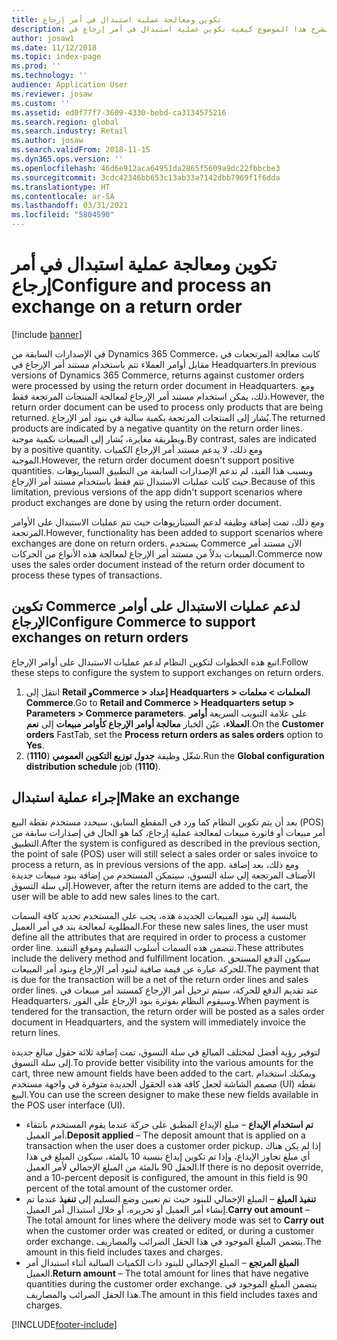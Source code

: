 ```yaml
---
title: تكوين ومعالجة عملية استبدال في أمر إرجاع
description: يشرح هذا الموضوع كيفية تكوين عملية استبدال في أمر إرجاع في Dynamics 365 Commerce.
author: josaw1
ms.date: 11/12/2018
ms.topic: index-page
ms.prod: ''
ms.technology: ''
audience: Application User
ms.reviewer: josaw
ms.custom: ''
ms.assetid: ed0f77f7-3609-4330-bebd-ca3134575216
ms.search.region: global
ms.search.industry: Retail
ms.author: josaw
ms.search.validFrom: 2018-11-15
ms.dyn365.ops.version: ''
ms.openlocfilehash: 46d6e912aca64951da2865f5609a9dc22fbbcbe3
ms.sourcegitcommit: 3cdc42346bb653c13ab33a7142dbb7969f1f6dda
ms.translationtype: HT
ms.contentlocale: ar-SA
ms.lasthandoff: 03/31/2021
ms.locfileid: "5804590"
---
```

# <a name="configure-and-process-an-exchange-on-a-return-order"></a><span data-ttu-id="60641-103">تكوين ومعالجة عملية استبدال في أمر إرجاع</span><span class="sxs-lookup"><span data-stu-id="60641-103">Configure and process an exchange on a return order</span></span>

[!include [banner](includes/banner.md)]

<span data-ttu-id="60641-104">في الإصدارات السابقة من Dynamics 365 Commerce، كانت معالجة المرتجعات في مقابل أوامر العملاء تتم باستخدام مستند أمر الإرجاع في Headquarters.</span><span class="sxs-lookup"><span data-stu-id="60641-104">In previous versions of Dynamics 365 Commerce, returns against customer orders were processed by using the return order document in Headquarters.</span></span> <span data-ttu-id="60641-105">ومع ذلك، يمكن استخدام مستند أمر الإرجاع لمعالجة المنتجات المرتجعة فقط.</span><span class="sxs-lookup"><span data-stu-id="60641-105">However, the return order document can be used to process only products that are being returned.</span></span> <span data-ttu-id="60641-106">يُشار إلى المنتجات المرتجعة بكمية سالبة في بنود أمر الإرجاع.</span><span class="sxs-lookup"><span data-stu-id="60641-106">The returned products are indicated by a negative quantity on the return order lines.</span></span> <span data-ttu-id="60641-107">وبطريقة مغايرة، يُشار إلى المبيعات بكمية موجبة.</span><span class="sxs-lookup"><span data-stu-id="60641-107">By contrast, sales are indicated by a positive quantity.</span></span> <span data-ttu-id="60641-108">ومع ذلك، لا يدعم مستند أمر الإرجاع الكميات الموجبة.</span><span class="sxs-lookup"><span data-stu-id="60641-108">However, the return order document doesn't support positive quantities.</span></span> <span data-ttu-id="60641-109">وبسبب هذا القيد، لم تدعم الإصدارات السابقة من التطبيق السيناريوهات حيث كانت عمليات الاستبدال تتم فقط باستخدام مستند أمر الإرجاع.</span><span class="sxs-lookup"><span data-stu-id="60641-109">Because of this limitation, previous versions of the app didn't support scenarios where product exchanges are done by using the return order document.</span></span>

<span data-ttu-id="60641-110">ومع ذلك، تمت إضافة وظيفة لدعم السيناريوهات حيث تتم عمليات الاستبدال على الأوامر المرتجعة.</span><span class="sxs-lookup"><span data-stu-id="60641-110">However, functionality has been added to support scenarios where exchanges are done on return orders.</span></span> <span data-ttu-id="60641-111">يستخدم Commerce الآن مستند أمر المبيعات بدلاً من مستند أمر الإرجاع لمعالجة هذه الأنواع من الحركات.</span><span class="sxs-lookup"><span data-stu-id="60641-111">Commerce now uses the sales order document instead of the return order document to process these types of transactions.</span></span>

## <a name="configure-commerce-to-support-exchanges-on-return-orders"></a><span data-ttu-id="60641-112">تكوين Commerce لدعم عمليات الاستبدال على أوامر الإرجاع</span><span class="sxs-lookup"><span data-stu-id="60641-112">Configure Commerce to support exchanges on return orders</span></span>

<span data-ttu-id="60641-113">اتبع هذه الخطوات لتكوين النظام لدعم عمليات الاستبدال على أوامر الإرجاع.</span><span class="sxs-lookup"><span data-stu-id="60641-113">Follow these steps to configure the system to support exchanges on return orders.</span></span>

1. <span data-ttu-id="60641-114">انتقل إلى **Retail وCommerce \> إعداد Headquarters \> المعلمات \> معلمات Commerce**.</span><span class="sxs-lookup"><span data-stu-id="60641-114">Go to **Retail and Commerce \> Headquarters setup \> Parameters \> Commerce parameters**.</span></span> <span data-ttu-id="60641-115">على علامة التبويب السريعة **أوامر العملاء‬**، عيّن الخيار **معالجة أوامر الإرجاع كأوامر مبيعات** إلى **نعم**.</span><span class="sxs-lookup"><span data-stu-id="60641-115">On the **Customer orders** FastTab, set the **Process return orders as sales orders** option to **Yes**.</span></span>
2. <span data-ttu-id="60641-116">شغّل وظيفة **جدول توزيع التكوين العمومي** (**1110**).</span><span class="sxs-lookup"><span data-stu-id="60641-116">Run the **Global configuration distribution schedule** job (**1110**).</span></span>

## <a name="make-an-exchange"></a><span data-ttu-id="60641-117">إجراء عملية استبدال</span><span class="sxs-lookup"><span data-stu-id="60641-117">Make an exchange</span></span>

<span data-ttu-id="60641-118">بعد أن يتم تكوين النظام كما ورد في المقطع السابق، سيحدد مستخدم نقطة البيع (POS) أمر مبيعات أو فاتورة مبيعات لمعالجة عملية إرجاع، كما هو الحال في إصدارات سابقة من التطبيق.</span><span class="sxs-lookup"><span data-stu-id="60641-118">After the system is configured as described in the previous section, the point of sale (POS) user will still select a sales order or sales invoice to process a return, as in previous versions of the app.</span></span> <span data-ttu-id="60641-119">ومع ذلك، بعد إضافة الأصناف المرتجعة إلى سلة التسوق، سيتمكن المستخدم من إضافة بنود مبيعات جديدة إلى سلة التسوق.</span><span class="sxs-lookup"><span data-stu-id="60641-119">However, after the return items are added to the cart, the user will be able to add new sales lines to the cart.</span></span>

<span data-ttu-id="60641-120">بالنسبة إلى بنود المبيعات الجديدة هذه، يجب على المستخدم تحديد كافة السمات المطلوبة لمعالجة بند في أمر العميل.</span><span class="sxs-lookup"><span data-stu-id="60641-120">For these new sales lines, the user must define all the attributes that are required in order to process a customer order line.</span></span> <span data-ttu-id="60641-121">تتضمن هذه السمات أسلوب التسليم وموقع التنفيذ.</span><span class="sxs-lookup"><span data-stu-id="60641-121">These attributes include the delivery method and fulfillment location.</span></span> <span data-ttu-id="60641-122">سيكون الدفع المستحق للحركة عبارة عن قيمة صافية لبنود أمر الإرجاع وبنود أمر المبيعات.</span><span class="sxs-lookup"><span data-stu-id="60641-122">The payment that is due for the transaction will be a net of the return order lines and sales order lines.</span></span> <span data-ttu-id="60641-123">عند تقديم الدفع للحركة، سيتم ترحيل أمر الإرجاع كمستند أمر مبيعات في Headquarters، وسيقوم النظام بفوترة بنود الإرجاع على الفور.</span><span class="sxs-lookup"><span data-stu-id="60641-123">When payment is tendered for the transaction, the return order will be posted as a sales order document in Headquarters, and the system will immediately invoice the return lines.</span></span>

<span data-ttu-id="60641-124">لتوفير رؤية أفضل لمختلف المبالغ في سلة التسوق، تمت إضافة ثلاثة حقول مبالغ جديدة إلى سلة التسوق.</span><span class="sxs-lookup"><span data-stu-id="60641-124">To provide better visibility into the various amounts for the cart, three new amount fields have been added to the cart.</span></span> <span data-ttu-id="60641-125">ويمكنك استخدام مصمم الشاشة لجعل كافة هذه الحقول الجديدة متوفرة في واجهة مستخدم (UI) نقطة البيع.</span><span class="sxs-lookup"><span data-stu-id="60641-125">You can use the screen designer to make these new fields available in the POS user interface (UI).</span></span>

- <span data-ttu-id="60641-126">**‏‫تم استخدام الإيداع‬** – مبلغ الإيداع المطبق على حركة عندما يقوم المستخدم بانتقاء أمر العميل‬.</span><span class="sxs-lookup"><span data-stu-id="60641-126">**Deposit applied** – The deposit amount that is applied on a transaction when the user does a customer order pickup.</span></span> <span data-ttu-id="60641-127">إذا لم يكن هناك أي مبلغ تجاوز الإيداع، وإذا تم تكوين إيداع بنسبة 10 بالمئة، سيكون المبلغ في هذا الحقل 90 بالمئة من المبلغ الإجمالي لأمر العميل.</span><span class="sxs-lookup"><span data-stu-id="60641-127">If there is no deposit override, and a 10-percent deposit is configured, the amount in this field is 90 percent of the total amount of the customer order.</span></span>
- <span data-ttu-id="60641-128">**تنفيذ المبلغ** – المبلغ الإجمالي للبنود حيث تم تعيين وضع التسليم إلى **تنفيذ** عندما تم إنشاء أمر العميل أو تحريره، أو خلال استبدال أمر العميل.</span><span class="sxs-lookup"><span data-stu-id="60641-128">**Carry out amount** – The total amount for lines where the delivery mode was set to **Carry out** when the customer order was created or edited, or during a customer order exchange.</span></span> <span data-ttu-id="60641-129">يتضمن المبلغ الموجود في هذا الحقل الضرائب والمصاريف.</span><span class="sxs-lookup"><span data-stu-id="60641-129">The amount in this field includes taxes and charges.</span></span>
- <span data-ttu-id="60641-130">**المبلغ المرتجع‬** – المبلغ الإجمالي للبنود ذات الكميات السالبة أثناء استبدال أمر العميل.</span><span class="sxs-lookup"><span data-stu-id="60641-130">**Return amount** – The total amount for lines that have negative quantities during the customer order exchange.</span></span> <span data-ttu-id="60641-131">يتضمن المبلغ الموجود في هذا الحقل الضرائب والمصاريف.</span><span class="sxs-lookup"><span data-stu-id="60641-131">The amount in this field includes taxes and charges.</span></span>


[!INCLUDE[footer-include](../includes/footer-banner.md)]